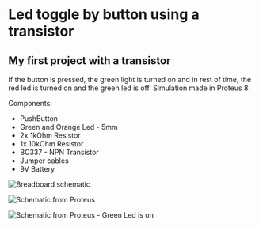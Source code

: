 # Led toggle by button using a transistor
## My first project with a transistor

If the button is pressed, the green light is turned on and in rest of time, the red led is turned on and the green led is off.
Simulation made in Proteus 8.

Components:
* PushButton
* Green and Orange Led - 5mm
* 2x 1kOhm Resistor
* 1x 10kOhm Resistor
* BC337 - NPN Transistor
* Jumper cables
* 9V Battery

![Breadboard schematic](https://github.com/RujoiRazvan/toggle_LED_with_tranzistor/blob/b36b90f1e5d1ea35ec9a2a9ec987254931720c81/1.jpg)

![Schematic from Proteus](https://github.com/RujoiRazvan/toggle_LED_with_transistor/blob/96d70e519b72d176061d6747b20b674c8569a68e/Schema%20electrica.png)

![Schematic from Proteus - Green Led is on](https://github.com/RujoiRazvan/toggle_LED_with_transistor/blob/7e6d6b458e5a6ca8b93a47431d375a4bd9781702/Switch%20cuplat.png)


